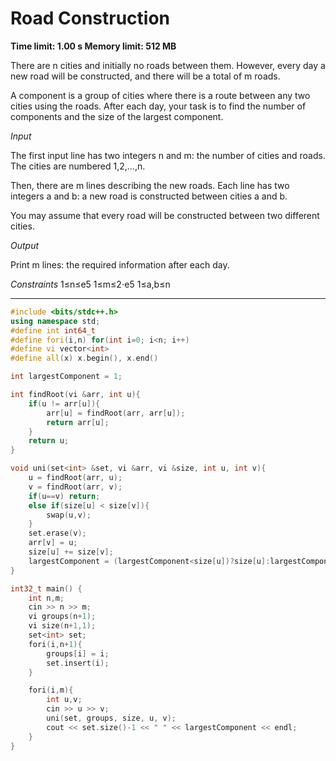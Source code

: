 # Road Construction

**Time limit: 1.00 s Memory limit: 512 MB**

There are n cities and initially no roads between them. However, every day a new road will be constructed, and there will be a total of m roads.

A component is a group of cities where there is a route between any two cities using the roads. After each day, your task is to find the number of components and the size of the largest component.

_Input_

The first input line has two integers n and m: the number of cities and roads. The cities are numbered 1,2,…,n.

Then, there are m lines describing the new roads. Each line has two integers a and b: a new road is constructed between cities a and b.

You may assume that every road will be constructed between two different cities.

_Output_

Print m lines: the required information after each day.

_Constraints_
1≤n≤e5
1≤m≤2⋅e5
1≤a,b≤n

___

```cpp
#include <bits/stdc++.h>
using namespace std;
#define int int64_t
#define fori(i,n) for(int i=0; i<n; i++)
#define vi vector<int>
#define all(x) x.begin(), x.end()

int largestComponent = 1;

int findRoot(vi &arr, int u){
    if(u != arr[u]){
        arr[u] = findRoot(arr, arr[u]);
        return arr[u];
    }
    return u;
}

void uni(set<int> &set, vi &arr, vi &size, int u, int v){
    u = findRoot(arr, u);
    v = findRoot(arr, v);
    if(u==v) return;
    else if(size[u] < size[v]){
        swap(u,v);
    }
    set.erase(v);
    arr[v] = u;
    size[u] += size[v];
    largestComponent = (largestComponent<size[u])?size[u]:largestComponent;
}

int32_t main() {
    int n,m;
    cin >> n >> m;
    vi groups(n+1);
    vi size(n+1,1);
    set<int> set;
    fori(i,n+1){
        groups[i] = i; 
        set.insert(i);
    } 

    fori(i,m){
        int u,v;
        cin >> u >> v;
        uni(set, groups, size, u, v);
        cout << set.size()-1 << " " << largestComponent << endl;
    }
}
```
